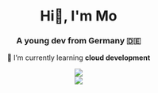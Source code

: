 <h1 align="center">Hi👋, I'm Mo</h1>
<h3 align="center">A young dev from Germany 🇩🇪</h3> 

<p align="center">🌱 I’m currently learning <strong>cloud development</strong></p>
<div align="center">
<img src="https://github-readme-stats.vercel.app/api?username=modev22&theme=blueberry&hide_border=false&include_all_commits=false&count_private=false" /><br/>
<img src="https://github-readme-streak-stats.herokuapp.com/?user=modev22&theme=blueberry&hide_border=false" />
<br/>
</div>
